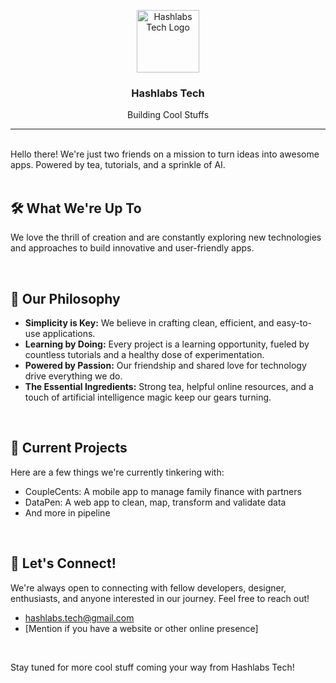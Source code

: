 
<p align="center">
  <a href="https://github.com/Hashlabs-Tech">
    <img src="https://avatars.githubusercontent.com/u/HashlabsTech?s=200&v=4" alt="Hashlabs Tech Logo" width="100" height="100">
  </a>
  <h3 align="center">Hashlabs Tech</h3>
  <p align="center">
    Building Cool Stuffs
  </p>
</p>

---

<br>
Hello there! We're just two friends on a mission to turn ideas into awesome apps. Powered by tea, tutorials, and a sprinkle of AI.
 
<br>
<br>

## 🛠️ What We're Up To

We love the thrill of creation and are constantly exploring new technologies and approaches to build innovative and user-friendly apps.

<br>

## 🌱 Our Philosophy

* **Simplicity is Key:** We believe in crafting clean, efficient, and easy-to-use applications.
* **Learning by Doing:** Every project is a learning opportunity, fueled by countless tutorials and a healthy dose of experimentation.
* **Powered by Passion:** Our friendship and shared love for technology drive everything we do.
* **The Essential Ingredients:** Strong tea, helpful online resources, and a touch of artificial intelligence magic keep our gears turning.

<br>

## 🔭 Current Projects

Here are a few things we're currently tinkering with:

* CoupleCents: A mobile app to manage family finance with partners
* DataPen: A web app to clean, map, transform and validate data
* And more in pipeline

<br>

## 🤝 Let's Connect!

We're always open to connecting with fellow developers, designer, enthusiasts, and anyone interested in our journey. Feel free to reach out!

* hashlabs.tech@gmail.com
* [Mention if you have a website or other online presence]

<br>

Stay tuned for more cool stuff coming your way from Hashlabs Tech!
